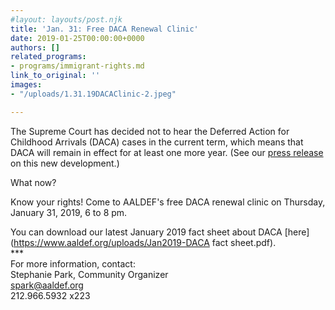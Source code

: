 ```yaml
---
#layout: layouts/post.njk
title: 'Jan. 31: Free DACA Renewal Clinic'
date: 2019-01-25T00:00:00+0000
authors: []
related_programs:
- programs/immigrant-rights.md
link_to_original: ''
images:
- "/uploads/1.31.19DACAClinic-2.jpeg"

---
```

The Supreme Court has decided not to hear the Deferred Action for Childhood Arrivals (DACA) cases in the current term, which means that DACA will remain in effect for at least one more year. (See our [press release](https://www.aaldef.org/press-release/supreme-court-declines-to-hear-daca-cases-aaldef-calls-on-congress-to-reject-white-house-proposal-to-end-government-shutdown-in-exchange-for-limited-daca-and-tps-protections/) on this new development.)

What now?

Know your rights! Come to AALDEF's free DACA renewal clinic on Thursday, January 31, 2019, 6 to 8 pm.

You can download our latest January 2019 fact sheet about DACA [here](https://www.aaldef.org/uploads/Jan2019-DACA fact sheet.pdf).  
\***  
For more information, contact:  
Stephanie Park, Community Organizer  
spark@aaldef.org  
212\.966.5932 x223